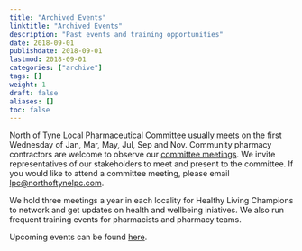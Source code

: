 ```yaml
---
title: "Archived Events"
linktitle: "Archived Events"
description: "Past events and training opportunities"
date: 2018-09-01
publishdate: 2018-09-01
lastmod: 2018-09-01
categories: ["archive"]
tags: []
weight: 1
draft: false
aliases: []
toc: false
---
```


North of Tyne Local Pharmaceutical Committee usually meets on the first Wednesday of Jan, Mar, May, Jul, Sep and Nov. 
Community pharmacy contractors are welcome to observe our [committee meetings](/about/our-meetings.html). 
We invite representatives of our stakeholders to meet and present to the committee. 
If you would like to attend a committee meeting, please email [lpc@northoftynelpc.com](mailto:lpc@northoftynelpc.com).  

We hold three meetings a year in each locality for Healthy Living Champions to network and get updates on health and wellbeing iniatives. 
We also run frequent training events for pharmacists and pharmacy teams.  

Upcoming events can be found [here](/events/).  



